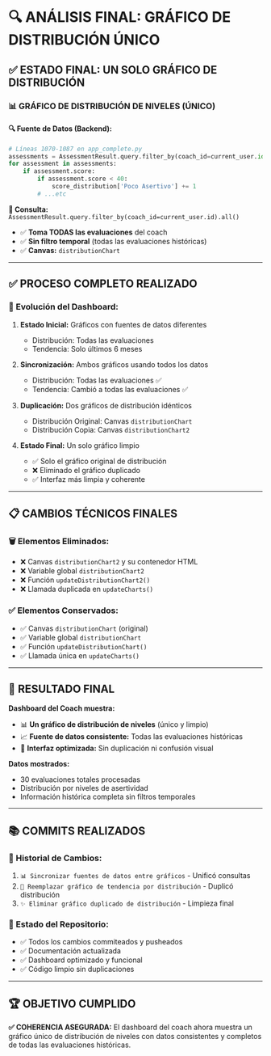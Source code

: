# 🔍 ANÁLISIS FINAL: GRÁFICO DE DISTRIBUCIÓN ÚNICO

## ✅ **ESTADO FINAL: UN SOLO GRÁFICO DE DISTRIBUCIÓN**

### **📊 GRÁFICO DE DISTRIBUCIÓN DE NIVELES (ÚNICO)**

#### **🔍 Fuente de Datos (Backend):**
```python
# Líneas 1070-1087 en app_complete.py
assessments = AssessmentResult.query.filter_by(coach_id=current_user.id).all()
for assessment in assessments:
    if assessment.score:
        if assessment.score < 40:
            score_distribution['Poco Asertivo'] += 1
        # ...etc
```

**🎯 Consulta:** `AssessmentResult.query.filter_by(coach_id=current_user.id).all()`
- ✅ **Toma TODAS las evaluaciones** del coach
- ✅ **Sin filtro temporal** (todas las evaluaciones históricas)
- ✅ **Canvas:** `distributionChart`

---

## ✅ **PROCESO COMPLETO REALIZADO**

### **🔄 Evolución del Dashboard:**
1. **Estado Inicial:** Gráficos con fuentes de datos diferentes
   - Distribución: Todas las evaluaciones
   - Tendencia: Solo últimos 6 meses

2. **Sincronización:** Ambos gráficos usando todos los datos
   - Distribución: Todas las evaluaciones ✅
   - Tendencia: Cambió a todas las evaluaciones ✅

3. **Duplicación:** Dos gráficos de distribución idénticos
   - Distribución Original: Canvas `distributionChart`
   - Distribución Copia: Canvas `distributionChart2`

4. **Estado Final:** Un solo gráfico limpio
   - ✅ Solo el gráfico original de distribución
   - ❌ Eliminado el gráfico duplicado
   - ✅ Interfaz más limpia y coherente

---

## 📋 **CAMBIOS TÉCNICOS FINALES**

### **🗑️ Elementos Eliminados:**
- ❌ Canvas `distributionChart2` y su contenedor HTML
- ❌ Variable global `distributionChart2`
- ❌ Función `updateDistributionChart2()`
- ❌ Llamada duplicada en `updateCharts()`

### **✅ Elementos Conservados:**
- ✅ Canvas `distributionChart` (original)
- ✅ Variable global `distributionChart`
- ✅ Función `updateDistributionChart()`
- ✅ Llamada única en `updateCharts()`

---

## 🎯 **RESULTADO FINAL**

**Dashboard del Coach muestra:**
- 📊 **Un gráfico de distribución de niveles** (único y limpio)
- 📈 **Fuente de datos consistente:** Todas las evaluaciones históricas
- 🎨 **Interfaz optimizada:** Sin duplicación ni confusión visual

**Datos mostrados:**
- 30 evaluaciones totales procesadas
- Distribución por niveles de asertividad
- Información histórica completa sin filtros temporales

---

## 📚 **COMMITS REALIZADOS**

### **🔄 Historial de Cambios:**
1. `📊 Sincronizar fuentes de datos entre gráficos` - Unificó consultas
2. `🔄 Reemplazar gráfico de tendencia por distribución` - Duplicó distribución  
3. `✨ Eliminar gráfico duplicado de distribución` - Limpieza final

### **🎯 Estado del Repositorio:**
- ✅ Todos los cambios commiteados y pusheados
- ✅ Documentación actualizada
- ✅ Dashboard optimizado y funcional
- ✅ Código limpio sin duplicaciones

---

## 🏆 **OBJETIVO CUMPLIDO**

**✅ COHERENCIA ASEGURADA:** El dashboard del coach ahora muestra un gráfico único de distribución de niveles con datos consistentes y completos de todas las evaluaciones históricas.
